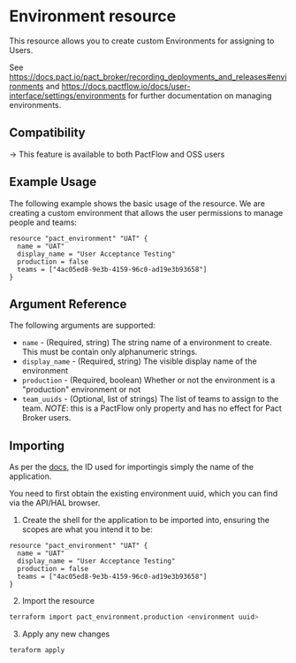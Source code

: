 # Environment resource

This resource allows you to create custom Environments for assigning to Users.

See https://docs.pact.io/pact_broker/recording_deployments_and_releases#environments and https://docs.pactflow.io/docs/user-interface/settings/environments for further documentation on managing environments.

## Compatibility

-> This feature is available to both PactFlow and OSS users

## Example Usage

The following example shows the basic usage of the resource. We are creating a custom environment that allows the user permissions to manage people and teams:

```hcl
resource "pact_environment" "UAT" {
  name = "UAT"
  display_name = "User Acceptance Testing"
  production = false
  teams = ["4ac05ed8-9e3b-4159-96c0-ad19e3b93658"]
}
```

## Argument Reference

The following arguments are supported:

- `name` - (Required, string) The string name of a environment to create. This must be contain only alphanumeric strings.
- `display_name` - (Required, string) The visible display name of the environment
- `production` - (Required, boolean) Whether or not the environment is a "production" environment or not
- `team_uuids` - (Optional, list of strings) The list of teams to assign to the team. _NOTE_: this is a PactFlow only property and has no effect for Pact Broker users.

## Importing

As per the [docs](https://www.terraform.io/docs/import/usage.html), the ID used for importingis simply the name of the application.

You need to first obtain the existing environment uuid, which you can find via the API/HAL browser.

1. Create the shell for the application to be imported into, ensuring the scopes are what you intend it to be:

```hcl
resource "pact_environment" "UAT" {
  name = "UAT"
  display_name = "User Acceptance Testing"
  production = false
  teams = ["4ac05ed8-9e3b-4159-96c0-ad19e3b93658"]
}
```

2. Import the resource

```sh
terraform import pact_environment.production <environment uuid>
```

3. Apply any new changes

```sh
teraform apply
```

